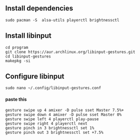 ## Install dependencies
	sudo pacman -S  alsa-utils playerctl brightnessctl



## Install libinput
	cd program 
	git clone https://aur.archlinux.org/libinput-gestures.git
	cd libinput-gestures
	makepkg -si



## Configure libinput
	sudo nano ~/.config/libinput-gestures.conf
#### paste this
	gesture swipe up 4 amixer -D pulse sset Master 7.5%+  
	gesture swipe down 4 amixer -D pulse sset Master 0%  
	gesture swipe left 4 playerctl play-pause    
	gesture swipe right 4 playerctl next  
	gesture pinch in 3 brightnessctl set 1%  
	gesture pinch out 3 brightnessctl set +7.5%